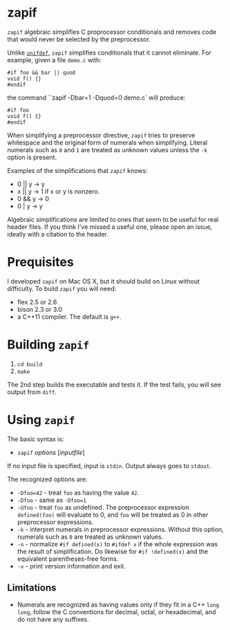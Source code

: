 # zapif
`zapif` algebraic simplifies C proprocessor conditionals and removes code that would never be selected by the preprocessor.

Unlike [`unifdef`](http://dotat.at/prog/unifdef/), `zapif` simplifies conditionals that it cannot eliminate.  For example, given a file `demo.c` with:
```
#if foo && bar || quod
void f() {}
#endif
```
the command ``zapif -Dbar=1 -Dquod=0 demo.c` will produce:
```
#if foo
void f() {}
#endif
```
When simplifying a preprocessor directive, `zapif` tries to preserve whitespace
and the original form of numerals when simplifying.  Literal numerals such as
`0` and `1` are treated as unknown values unless the `-k` option is present.

Examples of the simplifications that `zapif` knows:
* 0 || y -> y
* x || y -> 1 if x or y is nonzero.
* 0 && y -> 0 
* 0 | y -> y 

Algebraic simplifications are limited to ones that seem to be useful for real header files.  If you think I've missed a useful one, please open an issue, ideally with a citation to the header.

# Prequisites 

I developed `zapif` on Mac OS X, but it should build on Linux without 
difficulty.  To build `zapif` you will need:

* flex 2.5 or 2.6
* bison 2.3 or 3.0
* a C++11 compiler.  The default is `g++`.

# Building `zapif`

1. `cd build`
2. `make`

The 2nd step builds the executable and tests it.  If the test fails, you will see output from `diff`.

# Using `zapif`

The basic syntax is:
* `zapif` _options_ [_inputfile_]

If no input file is specified, input is `stdin`.
Output always goes to `stdout`.

The recognized options are:

* `-Dfoo=42` - treat `foo` as having the value `42`.
* `-Dfoo` - same as `-Dfoo=1`
* `-Ufoo` - treat `foo` as undefined.  The preprocessor expression `defined(foo)` will evaluate to 0, and `foo` will be treated as 0 in other preprocessor expressions.
* `-k` - interpret numerals in preprocessor expressions.  Without this option, numerals such as `0` are treated as unknown values.
* `-n` - normalize `#if defined(x)` to `#ifdef x` if the whole expression was the result of simplification.  Do likewise for `#if !defined(x)` and the equivalent parentheses-free forms.
* `-v` - print version information and exit.

## Limitations

* Numerals are recognized as having values only if they fit in a C++
  `long long`, follow the C conventions for decimal, octal, or hexadecimal,
  and do not have any suffixes.
